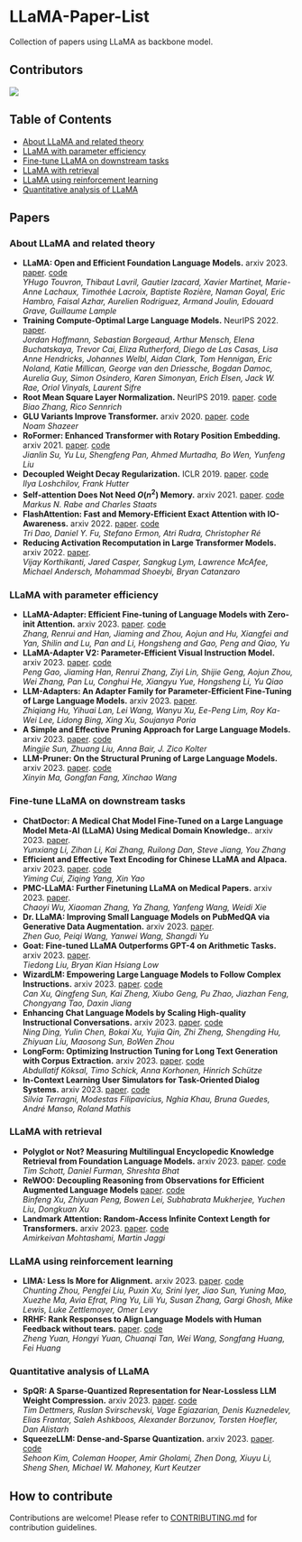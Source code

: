 # LLaMA-Paper-List

Collection of papers using LLaMA as backbone model.

## Contributors

<a href="https://github.com/jacksonchen1998/LLaMA-Paper-List/graphs/contributors">
  <img src="http://contributors.nn.ci/api?repo=jacksonchen1998/LLaMA-Paper-List" />
</a>

## Table of Contents

- [About LLaMA and related theory](#about-llama-and-related-theory)
- [LLaMA with parameter efficiency](#llama-with-parameter-efficiency)
- [Fine-tune LLaMA on downstream tasks](#fine-tune-llama-on-downstream-tasks)
- [LLaMA with retrieval](#llama-with-retrieval)
- [LLaMA using reinforcement learning](#llama-using-reinforcement-learning)
- [Quantitative analysis of LLaMA](#quantitative-analysis-of-llama)

## Papers

### About LLaMA and related theory

- **LLaMA: Open and Efficient Foundation Language Models.** arxiv 2023. [paper](https://arxiv.org/abs/2302.13971). [code](https://github.com/facebookresearch/llama/tree/main)<br />
*YHugo Touvron, Thibaut Lavril, Gautier Izacard, Xavier Martinet, Marie-Anne Lachaux, Timothée Lacroix, Baptiste Rozière, Naman Goyal, Eric Hambro, Faisal Azhar, Aurelien Rodriguez, Armand Joulin, Edouard Grave, Guillaume Lample*
- **Training Compute-Optimal Large Language Models.** NeurIPS 2022. [paper](https://arxiv.org/abs/2203.15556).<br />
*Jordan Hoffmann, Sebastian Borgeaud, Arthur Mensch, Elena Buchatskaya, Trevor Cai, Eliza Rutherford, Diego de Las Casas, Lisa Anne Hendricks, Johannes Welbl, Aidan Clark, Tom Hennigan, Eric Noland, Katie Millican, George van den Driessche, Bogdan Damoc, Aurelia Guy, Simon Osindero, Karen Simonyan, Erich Elsen, Jack W. Rae, Oriol Vinyals, Laurent Sifre*
- **Root Mean Square Layer Normalization.** NeurIPS 2019. [paper](https://arxiv.org/abs/1910.07467). [code](https://github.com/bzhangGo/rmsnorm) <br />
*Biao Zhang, Rico Sennrich*
- **GLU Variants Improve Transformer.** arxiv 2020. [paper](https://arxiv.org/abs/2002.05202). [code](https://github.com/Rishit-dagli/GLU) <br />
*Noam Shazeer*
- **RoFormer: Enhanced Transformer with Rotary Position Embedding.** arxiv 2021. [paper](https://arxiv.org/abs/2104.09864). [code](https://github.com/ZhuiyiTechnology/roformer) <br />
*Jianlin Su, Yu Lu, Shengfeng Pan, Ahmed Murtadha, Bo Wen, Yunfeng Liu*
- **Decoupled Weight Decay Regularization.** ICLR 2019. [paper](https://arxiv.org/abs/1711.05101). [code](https://github.com/loshchil/AdamW-and-SGDW) <br />
*Ilya Loshchilov, Frank Hutter*
- **Self-attention Does Not Need $O(n^2)$ Memory.** arxiv 2021. [paper](https://arxiv.org/abs/2112.05682). [code](https://github.com/lucidrains/memory-efficient-attention-pytorch) <br />
*Markus N. Rabe and Charles Staats*
- **FlashAttention: Fast and Memory-Efficient Exact Attention with IO-Awareness.** arxiv 2022. [paper](https://arxiv.org/abs/2205.14135). [code](https://github.com/HazyResearch/flash-attention) <br />
*Tri Dao, Daniel Y. Fu, Stefano Ermon, Atri Rudra, Christopher Ré*
- **Reducing Activation Recomputation in Large Transformer Models.** arxiv 2022. [paper](https://arxiv.org/abs/2205.14135). <br />
*Vijay Korthikanti, Jared Casper, Sangkug Lym, Lawrence McAfee, Michael Andersch, Mohammad Shoeybi, Bryan Catanzaro*

### LLaMA with parameter efficiency

- **LLaMA-Adapter: Efficient Fine-tuning of Language Models with Zero-init Attention.** arxiv 2023. [paper](https://arxiv.org/abs/2303.16199). [code](https://github.com/ZrrSkywalker/LLaMA-Adapter)<br />
*Zhang, Renrui and Han, Jiaming and Zhou, Aojun and Hu, Xiangfei and Yan, Shilin and Lu, Pan and Li, Hongsheng and Gao, Peng and Qiao, Yu*
- **LLaMA-Adapter V2: Parameter-Efficient Visual Instruction Model.** arxiv 2023. [paper](https://arxiv.org/abs/2304.15010). [code](https://github.com/ZrrSkywalker/LLaMA-Adapter)<br />
*Peng Gao, Jiaming Han, Renrui Zhang, Ziyi Lin, Shijie Geng, Aojun Zhou, Wei Zhang, Pan Lu, Conghui He, Xiangyu Yue, Hongsheng Li, Yu Qiao*
- **LLM-Adapters: An Adapter Family for Parameter-Efficient Fine-Tuning of Large Language Models.** arxiv 2023. [paper](https://arxiv.org/abs/2304.01933).<br />
*Zhiqiang Hu, Yihuai Lan, Lei Wang, Wanyu Xu, Ee-Peng Lim, Roy Ka-Wei Lee, Lidong Bing, Xing Xu, Soujanya Poria*
- **A Simple and Effective Pruning Approach for Large Language Models.** arxiv 2023. [paper](https://arxiv.org/abs/2306.11695v1). [code](https://github.com/locuslab/wanda) <br />
*Mingjie Sun, Zhuang Liu, Anna Bair, J. Zico Kolter*
- **LLM-Pruner: On the Structural Pruning of Large Language Models.** arxiv 2023. [paper](https://arxiv.org/abs/2305.11627v2). [code](https://github.com/horseee/llm-pruner) <br />
*Xinyin Ma, Gongfan Fang, Xinchao Wang*

### Fine-tune LLaMA on downstream tasks

- **ChatDoctor: A Medical Chat Model Fine-Tuned on a Large Language Model Meta-AI (LLaMA) Using Medical Domain Knowledge.**. arxiv 2023. [paper](https://arxiv.org/abs/2303.14070).<br />
*Yunxiang Li, Zihan Li, Kai Zhang, Ruilong Dan, Steve Jiang, You Zhang*
- **Efficient and Effective Text Encoding for Chinese LLaMA and Alpaca.** arxiv 2023. [paper](https://arxiv.org/abs/2304.08177). [code](https://github.com/ymcui/Chinese-LLaMA-Alpaca)<br />
*Yiming Cui, Ziqing Yang, Xin Yao*
- **PMC-LLaMA: Further Finetuning LLaMA on Medical Papers.** arxiv 2023. [paper](https://arxiv.org/abs/2304.14454).<br />
*Chaoyi Wu, Xiaoman Zhang, Ya Zhang, Yanfeng Wang, Weidi Xie*
- **Dr. LLaMA: Improving Small Language Models on PubMedQA
via Generative Data Augmentation.** arxiv 2023. [paper](https://arxiv.org/abs/2305.07804).<br />
*Zhen Guo, Peiqi Wang, Yanwei Wang, Shangdi Yu*
- **Goat: Fine-tuned LLaMA Outperforms GPT-4 on Arithmetic Tasks.** arxiv 2023. [paper](https://arxiv.org/abs/2305.14201).<br />
*Tiedong Liu, Bryan Kian Hsiang Low*
- **WizardLM: Empowering Large Language Models to Follow Complex Instructions.** arxiv 2023. [paper](https://arxiv.org/abs/2304.12244v2). [code](https://github.com/nlpxucan/wizardlm) <br />
*Can Xu, Qingfeng Sun, Kai Zheng, Xiubo Geng, Pu Zhao, Jiazhan Feng, Chongyang Tao, Daxin Jiang*
- **Enhancing Chat Language Models by Scaling High-quality Instructional Conversations.** arxiv 2023. [paper](https://arxiv.org/abs/2305.14233v1). [code](https://github.com/thunlp/ultrachat) <br />
*Ning Ding, Yulin Chen, Bokai Xu, Yujia Qin, Zhi Zheng, Shengding Hu, Zhiyuan Liu, Maosong Sun, BoWen Zhou*
- **LongForm: Optimizing Instruction Tuning for Long Text Generation with Corpus Extraction.** arxiv 2023. [paper](https://arxiv.org/abs/2304.08460v1). [code](https://github.com/akoksal/longform) <br />
*Abdullatif Köksal, Timo Schick, Anna Korhonen, Hinrich Schütze*
- **In-Context Learning User Simulators for Task-Oriented Dialog Systems.** arxiv 2023. [paper](https://arxiv.org/abs/2306.00774v1). [code](https://github.com/telepathylabsai/prompt-based-user-simulator) <br />
*Silvia Terragni, Modestas Filipavicius, Nghia Khau, Bruna Guedes, André Manso, Roland Mathis*

### LLaMA with retrieval

- **Polyglot or Not? Measuring Multilingual Encyclopedic Knowledge Retrieval from Foundation Language Models.** arxiv 2023. [paper](https://arxiv.org/abs/2305.13675). [code](https://github.com/daniel-furman/polyglot-or-not) <br />
*Tim Schott, Daniel Furman, Shreshta Bhat*
- **ReWOO: Decoupling Reasoning from Observations for Efficient Augmented Language Models** [paper](https://arxiv.org/abs/2305.18323v1). [code](https://github.com/billxbf/rewoo) <br />
*Binfeng Xu, Zhiyuan Peng, Bowen Lei, Subhabrata Mukherjee, Yuchen Liu, Dongkuan Xu*
- **Landmark Attention: Random-Access Infinite Context Length for Transformers.** arxiv 2023. [paper](https://arxiv.org/abs/2305.16300v1). [code](https://github.com/epfml/landmark-attention) <br />
*Amirkeivan Mohtashami, Martin Jaggi*

### LLaMA using reinforcement learning

- **LIMA: Less Is More for Alignment.** arxiv 2023. [paper](https://arxiv.org/abs/2305.11206v1). [code](https://github.com/h2oai/h2o-llmstudio) <br />
*Chunting Zhou, Pengfei Liu, Puxin Xu, Srini Iyer, Jiao Sun, Yuning Mao, Xuezhe Ma, Avia Efrat, Ping Yu, Lili Yu, Susan Zhang, Gargi Ghosh, Mike Lewis, Luke Zettlemoyer, Omer Levy*
- **RRHF: Rank Responses to Align Language Models with Human Feedback without tears.** [paper](https://arxiv.org/abs/2304.05302v2). [code](https://github.com/ganjinzero/rrhf) <br />
*Zheng Yuan, Hongyi Yuan, Chuanqi Tan, Wei Wang, Songfang Huang, Fei Huang*

### Quantitative analysis of LLaMA

- **SpQR: A Sparse-Quantized Representation for Near-Lossless LLM Weight Compression.** arxiv 2023. [paper](https://arxiv.org/abs/2306.03078v1). [code](https://github.com/vahe1994/spqr) <br />
*Tim Dettmers, Ruslan Svirschevski, Vage Egiazarian, Denis Kuznedelev, Elias Frantar, Saleh Ashkboos, Alexander Borzunov, Torsten Hoefler, Dan Alistarh*
- **SqueezeLLM: Dense-and-Sparse Quantization.** arxiv 2023. [paper](https://arxiv.org/abs/2306.07629v1). [code](https://github.com/squeezeailab/squeezellm) <br />
*Sehoon Kim, Coleman Hooper, Amir Gholami, Zhen Dong, Xiuyu Li, Sheng Shen, Michael W. Mahoney, Kurt Keutzer*

## How to contribute

Contributions are welcome! Please refer to [CONTRIBUTING.md](CONTRIBUTING.md) for contribution guidelines.
